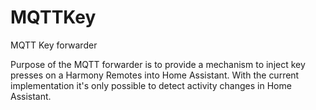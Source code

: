 # MQTTKey
MQTT Key forwarder

Purpose of the MQTT forwarder is to provide a mechanism to inject key presses on a Harmony Remotes into Home Assistant.
With the current implementation it's only possible to detect activity changes in Home Assistant.
